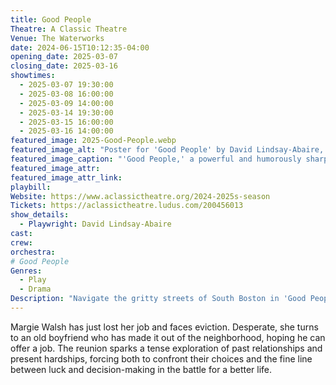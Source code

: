 ```yaml
---
title: Good People
Theatre: A Classic Theatre
Venue: The Waterworks
date: 2024-06-15T10:12:35-04:00
opening_date: 2025-03-07
closing_date: 2025-03-16
showtimes:
  - 2025-03-07 19:30:00
  - 2025-03-08 16:00:00
  - 2025-03-09 14:00:00
  - 2025-03-14 19:30:00
  - 2025-03-15 16:00:00
  - 2025-03-16 14:00:00
featured_image: 2025-Good-People.webp
featured_image_alt: "Poster for 'Good People' by David Lindsay-Abaire, directed by Cindy Alexander. It features the title in purple and green with arrows pointing up and down, set against a white background. This powerful and funny play about the struggles of just getting by runs from March 7-16, 2025, at A Classic Theatre."
featured_image_caption: "'Good People,' a powerful and humorously sharp look at the struggles of everyday life, is showing from March 7-16, 2025 at A Classic Theatre."
featured_image_attr: 
featured_image_attr_link: 
playbill:
Website: https://www.aclassictheatre.org/2024-2025s-season
Tickets: https://aclassictheatre.ludus.com/200456013
show_details: 
  - Playwright: David Lindsay-Abaire
cast:
crew:
orchestra:
# Good People
Genres:
  - Play
  - Drama
Description: "Navigate the gritty streets of South Boston in 'Good People,' a compelling drama about the struggles and resilience of the working class."
---
```

Margie Walsh has just lost her job and faces eviction. Desperate, she turns to an old boyfriend who has made it out of the neighborhood, hoping he can offer a job. The reunion sparks a tense exploration of past relationships and present hardships, forcing both to confront their choices and the fine line between luck and decision-making in the battle for a better life.